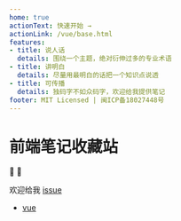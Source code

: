 ```yaml
---
home: true
actionText: 快速开始 →
actionLink: /vue/base.html
features:
- title: 说人话
  details: 围绕一个主题，绝对衍伸过多的专业术语
- title: 讲明白
  details: 尽量用最明白的话把一个知识点说透
- title: 可传播
  details: 独码字不如众码字，欢迎给我提供笔记
footer: MIT Licensed | 闽ICP备18027448号
---
```

<!-- heroImage: /hero.png -->
# 前端笔记收藏站

:tada: :100:

欢迎给我 [issue](https://github.com/zzc5464/myvuepress/issues)


- [vue](/vue/)